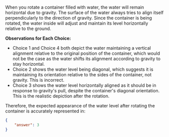 When you rotate a container filled with water, the water will remain horizontal due to gravity. The surface of the water always tries to align itself perpendicularly to the direction of gravity. Since the container is being rotated, the water inside will adjust and maintain its level horizontally relative to the ground.

**Observations for Each Choice:**
- Choice 1 and Choice 4 both depict the water maintaining a vertical alignment relative to the original position of the container, which would not be the case as the water shifts its alignment according to gravity to stay horizontal.
- Choice 2 shows the water level being diagonal, which suggests it is maintaining its orientation relative to the sides of the container, not gravity. This is incorrect.
- Choice 3 shows the water level horizontally aligned as it should be in response to gravity's pull, despite the container's diagonal orientation. This is the realistic depiction after the rotation.

Therefore, the expected appearance of the water level after rotating the container is accurately represented in:

```json
{
    "answer": 3
}
```